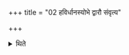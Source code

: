 +++
title = "02 हविर्धानस्योभे द्वारौ संवृत्य"

+++

<details><summary>थिते</summary>

हविर्धानस्योभे द्वारौ संवृत्य वेद्यां बहुजनायाम् २
</details>
